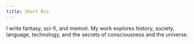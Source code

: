 ```yaml
---
title: Short Bio
---
```


I write fantasy, sci-fi, and memoir. My work explores history, society, language, technology, and the secrets of consciousness and the universe.